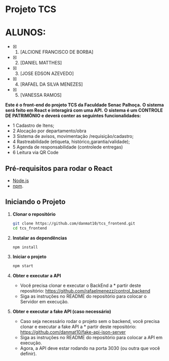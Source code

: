 # Projeto TCS
# ALUNOS:
- [x] 1. [ALCIONE FRANCISCO DE BORBA]
- [x] 2. [DANIEL MATTHES]
- [x] 3. [JOSE EDSON AZEVEDO]
- [x] 4. [RAFAEL DA SILVA MENEZES]
- [x] 5. [VANESSA RAMOS]

**Este é o front-end do projeto TCS da Faculdade Senac Palhoça.**
**O sistema será feito em React e interagirá com uma API.**
**O sistema é um CONTROLE DE PATRIMÔNIO e deverá conter as seguintes funcionalidades:**
  * 1 Cadastro de Itens;
  * 2 Alocação por departamento/obra
  * 3 Sistema de avisos, movimentação /requisição/cadastro;
  * 4 Rastreabilidade (etiqueta, histórico,garantia/validade);
  * 5 Agenda de responsabilidade (controlede entregas)
  * 6 Leitura via QR Code

## Pré-requisitos para rodar o React
- [Node.js](https://nodejs.org/)
- [npm](https://www.npmjs.com/).

## Iniciando o Projeto

1. **Clonar o repositório**
    ```bash
    git clone https://github.com/danmat10/tcs_frontend.git
    cd tcs_frontend
    ```

2. **Instalar as dependências**
    ```bash
    npm install
    ```

3. **Iniciar o projeto**
    ```bash
    npm start
    ```

4. **Obter e executar a API**
   * Você precisa clonar e executar o BackEnd a * partir deste repositório: https://github.com/rafaelmenezz/control_backend
   * Siga as instruções no README do repositório para colocar o Servidor em execução.

5. **Obter e executar a fake API (caso necessário)**
   * Caso seja necessário rodar o projeto sem o backend, você precisa clonar e executar a fake API a * partir deste repositório: https://github.com/danmat10/fake-api-json-server
   * Siga as instruções no README do repositório para colocar a API em execução.
   * Agora, a API deve estar rodando na porta 3030 (ou outra que você definir).

